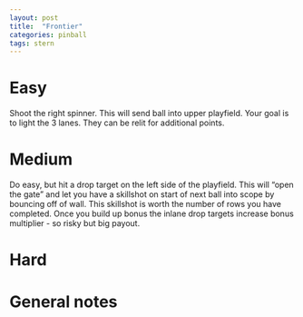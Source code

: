 ```yaml
---
layout: post
title:  "Frontier"
categories: pinball
tags: stern
---
```


# Easy
Shoot the right spinner. This will send ball into upper playfield. Your goal is to light the 3 lanes. They can be relit for additional points.

# Medium
Do easy, but hit a drop target on the left side of the playfield. This will “open the gate” and let you have a skillshot on start of next ball into scope by bouncing off of wall. This skillshot is worth the number of rows you have completed. Once you build up bonus the inlane drop targets increase bonus multiplier - so risky but big payout.

# Hard
# General notes



